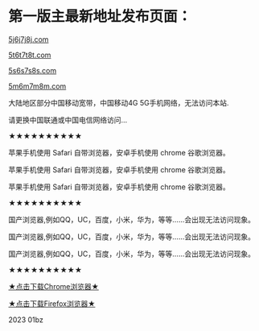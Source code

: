 # 第一版主最新地址发布页面：
<div class="input-wrapper">
</div>
<div class="navigation-content">
<div class="line">
<p>
<a href="https://5j6j7j8j.com" target="_blank">5j6j7j8j.com</a>
</p>
<p>
<a href="https://5t6t7t8t.com" target="_blank">5t6t7t8t.com</a>
</p>
<p>
<a href="https://5s6s7s8s.com" target="_blank">5s6s7s8s.com</a>
</p>
<p>
<a href="https://5m6m7m8m.com" target="_blank">5m6m7m8m.com</a>
</p>

</div>
<div class="tip">
<p>大陆地区部分中国移动宽带，中国移动4G 5G手机网络，无法访问本站.</p>
<p>请更换中国联通或中国电信网络访问…</p>
<p>★★★★★★★★★★</p>
<p>苹果手机使用 Safari 自带浏览器，安卓手机使用 chrome 谷歌浏览器。</p>
<p>苹果手机使用 Safari 自带浏览器，安卓手机使用 chrome 谷歌浏览器。</p>
<p>苹果手机使用 Safari 自带浏览器，安卓手机使用 chrome 谷歌浏览器。</p>
<p>★★★★★★★★★★</p>
<p>国产浏览器,例如QQ，UC，百度，小米，华为，等等……会出现无法访问现象。</p>
<p>国产浏览器,例如QQ，UC，百度，小米，华为，等等……会出现无法访问现象。</p>
<p>国产浏览器,例如QQ，UC，百度，小米，华为，等等……会出现无法访问现象。</p>
<p>★★★★★★★★★★</p>
<p><a href="https://android.myapp.com/myapp/detail.htm?apkName=com.android.chrome">★&#28857;&#20987;&#19979;&#36733;Chrome&#27983;&#35272;&#22120;★</a></p>
<p><a href="https://android.myapp.com/myapp/detail.htm?apkName=org.mozilla.firefox">★&#28857;&#20987;&#19979;&#36733;Firefox&#27983;&#35272;&#22120;★</a></p>
</div>
</div>
<div class="navigation-footer">
<p class="text">2023 01bz</p>
</div>
